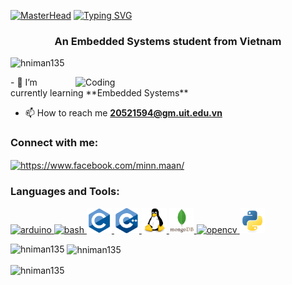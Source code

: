 [![MasterHead](https://i.pinimg.com/originals/5b/91/18/5b9118be9052ebbc742a960219e5ca9d.gif)](https://github.com/hniman135)
[![Typing SVG](https://readme-typing-svg.demolab.com?font=Fira+Code&pause=1000&random=false&width=435&lines=Hello+%3F!%3F;I+am+hniman+%3A%3C;Welcome+to+my+Github+profile)](https://git.io/typing-svg)
<h3 align="center">An Embedded Systems student from Vietnam</h3>

<p align="left"> <img src="https://komarev.com/ghpvc/?username=hniman135&label=Profile%20views&color=0e75b6&style=flat" alt="hniman135" /> </p>
<img align="right" alt="Coding" width="400" src="https://media.giphy.com/media/v1.Y2lkPTc5MGI3NjExc21zMmRmNzg0NTc3Z214dzN2ajBodnl4NWE2bXM3czA4OXJ0aGEwcyZlcD12MV9pbnRlcm5hbF9naWZfYnlfaWQmY3Q9cw/mDGqpNBhFIZZnkdKb1/giphy.gif">
- 🌱 I’m currently learning **Embedded Systems**

- 📫 How to reach me **20521594@gm.uit.edu.vn**

<h3 align="left">Connect with me:</h3>
<p align="left">
<a href="https://fb.com/https://www.facebook.com/minn.maan/" target="blank"><img align="center" src="https://raw.githubusercontent.com/rahuldkjain/github-profile-readme-generator/master/src/images/icons/Social/facebook.svg" alt="https://www.facebook.com/minn.maan/" height="30" width="40" /></a>
</p>

<h3 align="left">Languages and Tools:</h3>
<p align="left"> <a href="https://www.arduino.cc/" target="_blank" rel="noreferrer"> <img src="https://cdn.worldvectorlogo.com/logos/arduino-1.svg" alt="arduino" width="40" height="40"/> </a> <a href="https://www.gnu.org/software/bash/" target="_blank" rel="noreferrer"> <img src="https://www.vectorlogo.zone/logos/gnu_bash/gnu_bash-icon.svg" alt="bash" width="40" height="40"/> </a> <a href="https://www.cprogramming.com/" target="_blank" rel="noreferrer"> <img src="https://raw.githubusercontent.com/devicons/devicon/master/icons/c/c-original.svg" alt="c" width="40" height="40"/> </a> <a href="https://www.w3schools.com/cpp/" target="_blank" rel="noreferrer"> <img src="https://raw.githubusercontent.com/devicons/devicon/master/icons/cplusplus/cplusplus-original.svg" alt="cplusplus" width="40" height="40"/> </a> <a href="https://www.linux.org/" target="_blank" rel="noreferrer"> <img src="https://raw.githubusercontent.com/devicons/devicon/master/icons/linux/linux-original.svg" alt="linux" width="40" height="40"/> </a> <a href="https://www.mongodb.com/" target="_blank" rel="noreferrer"> <img src="https://raw.githubusercontent.com/devicons/devicon/master/icons/mongodb/mongodb-original-wordmark.svg" alt="mongodb" width="40" height="40"/> </a> <a href="https://opencv.org/" target="_blank" rel="noreferrer"> <img src="https://www.vectorlogo.zone/logos/opencv/opencv-icon.svg" alt="opencv" width="40" height="40"/> </a> <a href="https://www.python.org" target="_blank" rel="noreferrer"> <img src="https://raw.githubusercontent.com/devicons/devicon/master/icons/python/python-original.svg" alt="python" width="40" height="40"/> </a> </p>

<p><img align="left" src="https://github-readme-stats.vercel.app/api/top-langs?username=hniman135&show_icons=true&locale=en&layout=compact" alt="hniman135" /></p>

<p>&nbsp;<img align="center" src="https://github-readme-stats.vercel.app/api?username=hniman135&show_icons=true&locale=en" alt="hniman135" /></p>

<p><img align="center" src="https://github-readme-streak-stats.herokuapp.com/?user=hniman135&" alt="hniman135" /></p>
